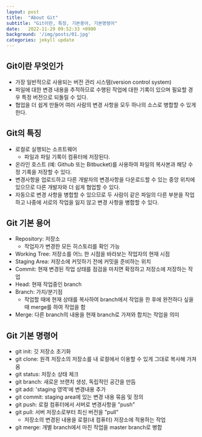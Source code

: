 ```yaml
---
layout: post
title:  "About Git"
subtitle: "Git이란, 특징, 기본용어, 기본명령어"
date:   2022-11-29 09:52:33 +0900
background: '/img/posts/01.jpg'
categories: jekyll update
---
```


## Git이란 무엇인가

- 가장 일반적으로 사용되는 버전 관리 시스템(version control system)
- 파일에 대한 변경 내용을 추적하므로 수행된 작업에 대한 기록이 있으며 필요할 경우 특정 버전으로 되돌릴 수 있다.
- 협업을 더 쉽게 만들어 여러 사람의 변경 사항을 모두 하나의 소스로 병합할 수 있게 한다.

## Git의 특징

- 로컬로 실행되는 소프트웨어
    - 파일과 파일 기록이 컴퓨터에 저장된다.
- 온라인 호스트 (예: Github 또는 Bitbucket)를 사용하여 파일의 복사본과 해당 수정 기록을 저장할 수 있다.
- 변경사항을 업로드하고 다른 개발자의 변경사항을 다운로드할 수 있는 중앙 위치에 있으므로 다른 개발자와 더 쉽게 협업할 수 있다.
- 자동으로 변경 사항을 병합할 수 있으므로 두 사람이 같은 파일의 다른 부분을 작업하고 나중에 서로의 작업을 잃지 않고 변경 사항을 병합할 수 있다.

## Git 기본 용어
 
- Repository: 저장소
    - 작업자가 변경한 모든 히스토리를 확인 가능
- Working Tree: 저장소를 어느 한 시점을 바라보는 작업자의 현재 시점
- Staging Area: 저장소에 커밋하기 전에 커밋을 준비하는 위치
- Commit: 현재 변경된 작업 상태를 점검을 마치면 확정하고 저장소에 저장하는 작업
- Head: 현재 작업중인 branch
- Branch: 가지/분기점
    - 작업할 때에 현재 상태를 복사하여 branch에서 작업을 한 후에 완전하다 싶을 때 merge를 하여 작업을 함
- Merge: 다른 branch의 내용을 현재 branch로 가져와 합치는 작업을 의미
 
## Git 기본 명령어
 
- git init: 깃 저장소 초기화
- git clone: 원격 저장소의 저장소를 내 로컬에서 이용할 수 있게 그대로 복사해 가져옴
- git status: 저장소 상태 체크
- git branch: 새로운 브랜치 생성, 독립적인 공간을 만듬
- git add: 'staging 영역'에 변경내용 추가
- git commit: staging area에 있는 변경 내용 묶음 및 정의
- git push: 로컬 컴퓨터에서 서버로 변경사항을 "push"
- git pull: 서버 저장소로부터 최신 버전을 "pull"
    - 저장소의 변경된 내용을 로컬(내 컴퓨터) 저장소에 적용하는 작업
- git merge: 개별 branch에서 마친 작업을 master branch로 병합
